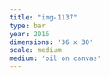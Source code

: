```yaml
---
title: "img-1137"
type: bar
year: 2016
dimensions: '36 x 30'
scale: medium
medium: 'oil on canvas'
---
```

